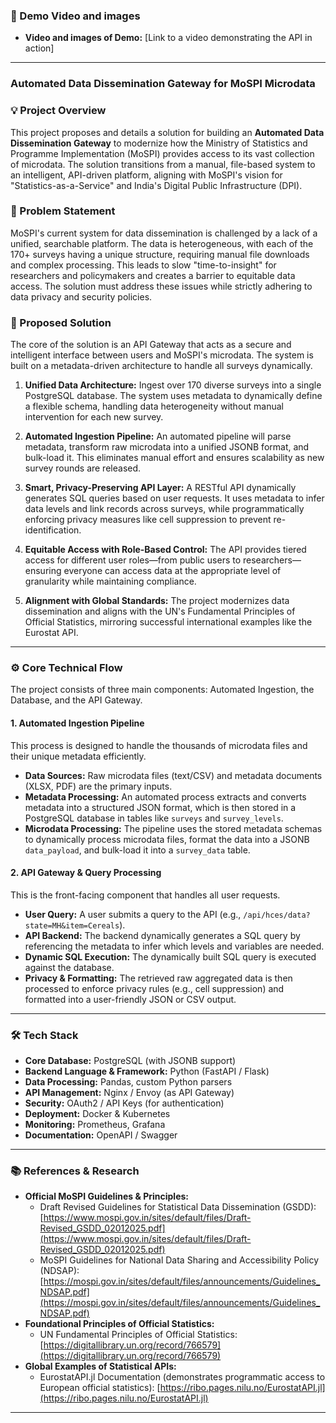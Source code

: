### 🎥 Demo Video and images

-   **Video and images of Demo:** [Link to a video demonstrating the API in action]

*** 

### Automated Data Dissemination Gateway for MoSPI Microdata

### 💡 Project Overview

This project proposes and details a solution for building an **Automated Data Dissemination Gateway** to modernize how the Ministry of Statistics and Programme Implementation (MoSPI) provides access to its vast collection of microdata. The solution transitions from a manual, file-based system to an intelligent, API-driven platform, aligning with MoSPI's vision for "Statistics-as-a-Service" and India's Digital Public Infrastructure (DPI).

### 🎯 Problem Statement

MoSPI's current system for data dissemination is challenged by a lack of a unified, searchable platform. The data is heterogeneous, with each of the 170+ surveys having a unique structure, requiring manual file downloads and complex processing. This leads to slow "time-to-insight" for researchers and policymakers and creates a barrier to equitable data access. The solution must address these issues while strictly adhering to data privacy and security policies.



### 🚀 Proposed Solution

The core of the solution is an API Gateway that acts as a secure and intelligent interface between users and MoSPI's microdata. The system is built on a metadata-driven architecture to handle all surveys dynamically. 

1.  **Unified Data Architecture:** Ingest over 170 diverse surveys into a single PostgreSQL database. The system uses metadata to dynamically define a flexible schema, handling data heterogeneity without manual intervention for each new survey.

2.  **Automated Ingestion Pipeline:** An automated pipeline will parse metadata, transform raw microdata into a unified JSONB format, and bulk-load it. This eliminates manual effort and ensures scalability as new survey rounds are released.

3.  **Smart, Privacy-Preserving API Layer:** A RESTful API dynamically generates SQL queries based on user requests. It uses metadata to infer data levels and link records across surveys, while programmatically enforcing privacy measures like cell suppression to prevent re-identification.

4.  **Equitable Access with Role-Based Control:** The API provides tiered access for different user roles—from public users to researchers—ensuring everyone can access data at the appropriate level of granularity while maintaining compliance.

5.  **Alignment with Global Standards:** The project modernizes data dissemination and aligns with the UN's Fundamental Principles of Official Statistics, mirroring successful international examples like the Eurostat API.

***

### ⚙️ Core Technical Flow

The project consists of three main components: Automated Ingestion, the Database, and the API Gateway.

#### 1. Automated Ingestion Pipeline
This process is designed to handle the thousands of microdata files and their unique metadata efficiently.



-   **Data Sources:** Raw microdata files (text/CSV) and metadata documents (XLSX, PDF) are the primary inputs.
-   **Metadata Processing:** An automated process extracts and converts metadata into a structured JSON format, which is then stored in a PostgreSQL database in tables like `surveys` and `survey_levels`.
-   **Microdata Processing:** The pipeline uses the stored metadata schemas to dynamically process microdata files, format the data into a JSONB `data_payload`, and bulk-load it into a `survey_data` table.

#### 2. API Gateway & Query Processing

This is the front-facing component that handles all user requests.



-   **User Query:** A user submits a query to the API (e.g., `/api/hces/data?state=MH&item=Cereals`).
-   **API Backend:** The backend dynamically generates a SQL query by referencing the metadata to infer which levels and variables are needed.
-   **Dynamic SQL Execution:** The dynamically built SQL query is executed against the database.
-   **Privacy & Formatting:** The retrieved raw aggregated data is then processed to enforce privacy rules (e.g., cell suppression) and formatted into a user-friendly JSON or CSV output.

***

### 🛠️ Tech Stack

-   **Core Database:** PostgreSQL (with JSONB support)
-   **Backend Language & Framework:** Python (FastAPI / Flask)
-   **Data Processing:** Pandas, custom Python parsers
-   **API Management:** Nginx / Envoy (as API Gateway)
-   **Security:** OAuth2 / API Keys (for authentication)
-   **Deployment:** Docker & Kubernetes
-   **Monitoring:** Prometheus, Grafana
-   **Documentation:** OpenAPI / Swagger

***

### 📚 References & Research

-   **Official MoSPI Guidelines & Principles:**
    -   Draft Revised Guidelines for Statistical Data Dissemination (GSDD): [https://www.mospi.gov.in/sites/default/files/Draft-Revised_GSDD_02012025.pdf](https://www.mospi.gov.in/sites/default/files/Draft-Revised_GSDD_02012025.pdf)
    -   MoSPI Guidelines for National Data Sharing and Accessibility Policy (NDSAP): [https://mospi.gov.in/sites/default/files/announcements/Guidelines_NDSAP.pdf](https://mospi.gov.in/sites/default/files/announcements/Guidelines_NDSAP.pdf)
-   **Foundational Principles of Official Statistics:**
    -   UN Fundamental Principles of Official Statistics: [https://digitallibrary.un.org/record/766579](https://digitallibrary.un.org/record/766579)
-   **Global Examples of Statistical APIs:**
    -   EurostatAPI.jl Documentation (demonstrates programmatic access to European official statistics): [https://ribo.pages.nilu.no/EurostatAPI.jl](https://ribo.pages.nilu.no/EurostatAPI.jl)

***
